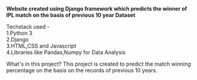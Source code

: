 <title>IPL Match Winner Prediction</title>

<b>Website created using Django framework which predicts the winner of IPL match on the basis of previous 10 year Dataset</b>

Techstack used - <br>
1.Python 3 <br>
2.Django <br>
3.HTML,CSS and Javascript <br> 
4.Libraries like Pandas,Numpy for Data Analysis 

What's in this project? 
This project is created to predict the match winning percentage on the basis on the records of previous 10 years. 





